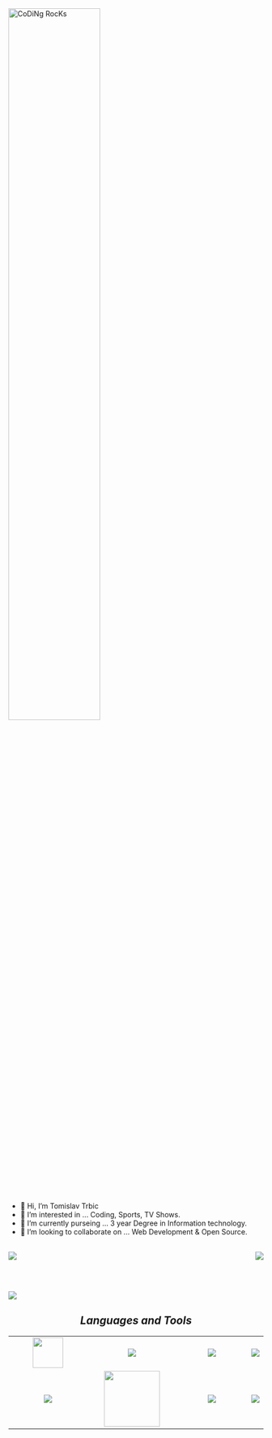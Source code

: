 <div>
<img src="https://github.com/SP-XD/SP-XD/blob/main/images/dev-working_rounded.gif?raw=true" href="https://github.com/trba1810" alt="CoDiNg RocKs"  width="60%"/><br> 



- 👋 Hi, I’m Tomislav Trbic
- 👀 I’m interested in ... Coding, Sports, TV Shows.
- 🌱 I’m currently purseing ... 3 year Degree in Information technology.
- 💞️ I’m looking to collaborate on ... Web Development & Open Source.
</div>

<br>

<div>
<img src="https://github-readme-stats.vercel.app/api/top-langs/?username=trba1810&layout=compact&theme=great-gatsby" >
<img align="right" src="https://github-readme-streak-stats.herokuapp.com/?user=trba1810&layout=compact&theme=merko&show_icons=true&hide_border=false" >
</div>

<br><br>

<img  src="https://github-readme-activity-graph.vercel.app/graph?username=trba1810&layout=compact&theme=high-contrast&bg_color=0D0D0D&line=F27405&hide_border=false"  >

<h2 align='center'><i>Languages and Tools</i></h2>

<table width="100" align='center' >
<tr>
    <td align='center' width="190">
        <img src="https://github.com/abranhe/programming-languages-logos/blob/master/src/javascript/javascript.svg" width="60">
    </td>
    <td align='center' width="190">
        <img src="https://www.vectorlogo.zone/logos/typescriptlang/typescriptlang-icon.svg">
    </td>
    <td align='center' width="190">
        <img src="https://www.vectorlogo.zone/logos/dotnet/dotnet-vertical.svg" >
    </td>
      <td align='center'>
        <img src="https://www.vectorlogo.zone/logos/microsoft_azure/microsoft_azure-ar21.svg">
    </td>
</tr>
<tr>
    <td align='center'  width="190">
        <img src="https://www.vectorlogo.zone/logos/mongodb/mongodb-ar21.svg">
    </td>
     <td align='center' width="190">
        <img src="https://www.vectorlogo.zone/logos/expressjs/expressjs-ar21.svg" width="110">
    </td>
    <td align='center' width="190">
        <img src="https://www.vectorlogo.zone/logos/reactjs/reactjs-ar21.svg">
    </td>
    <td align='center'>
        <img src="https://www.vectorlogo.zone/logos/docker/docker-ar21.svg">
    </td>
</tr>
</table>
